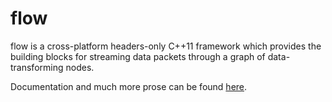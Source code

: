 flow
====

flow is a cross-platform headers-only C++11 framework which provides the building blocks for streaming data packets through a graph of data-transforming nodes.

Documentation and much more prose can be found [here](http://thierryseegers.github.io/flow).
